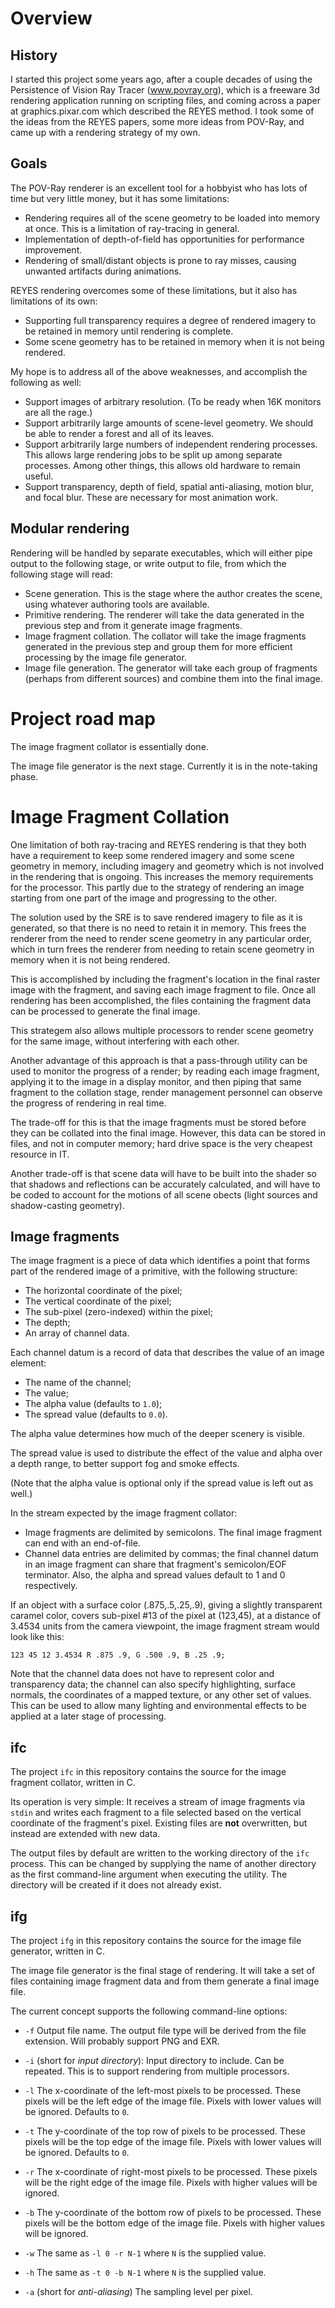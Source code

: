 # Overview

## History

I started this project some years ago, after a couple decades of using the Persistence of Vision Ray Tracer (www.povray.org), which is a freeware 3d rendering application running on scripting files, and coming across a paper at graphics.pixar.com which described the REYES method. I took some of the ideas from the REYES papers, some more ideas from POV-Ray, and came up with a rendering strategy of my own.

## Goals

The POV-Ray renderer is an excellent tool for a hobbyist who has lots of time but very little money, but it has some limitations:

* Rendering requires all of the scene geometry to be loaded into memory at once. This is a limitation of ray-tracing in general.
* Implementation of depth-of-field has opportunities for performance improvement.
* Rendering of small/distant objects is prone to ray misses, causing unwanted artifacts during animations.

REYES rendering overcomes some of these limitations, but it also has limitations of its own:

* Supporting full transparency requires a degree of rendered imagery to be retained in memory until rendering is complete.
* Some scene geometry has to be retained in memory when it is not being rendered.

My hope is to address all of the above weaknesses, and accomplish the following as well:

* Support images of arbitrary resolution. (To be ready when 16K monitors are all the rage.)
* Support arbitrarily large amounts of scene-level geometry. We should be able to render a forest and all of its leaves.
* Support arbitrarily large numbers of independent rendering processes. This allows large rendering jobs to be split up among separate processes. Among other things, this allows old hardware to remain useful.
* Support transparency, depth of field, spatial anti-aliasing, motion blur, and focal blur. These are necessary for most animation work.

## Modular rendering

Rendering will be handled by separate executables, which will either pipe output to the following stage, or write output to file, from which the following stage will read:

* Scene generation. This is the stage where the author creates the scene, using whatever authoring tools are available.
* Primitive rendering. The renderer will take the data generated in the previous step and from it generate image fragments.
* Image fragment collation. The collator will take the image fragments generated in the previous step and group them for more efficient processing by the image file generator.
* Image file generation. The generator will take each group of fragments (perhaps from different sources) and combine them into the final image.

# Project road map

The image fragment collator is essentially done.

The image file generator is the next stage. Currently it is in the note-taking phase.

# Image Fragment Collation

One limitation of both ray-tracing and REYES rendering is that they both have a requirement to keep some rendered imagery and some scene geometry in memory, including imagery and geometry which is not involved in the rendering that is ongoing. This increases the memory requirements for the processor. This partly due to the strategy of rendering an image starting from one part of the image and progressing to the other.

The solution used by the SRE is to save rendered imagery to file as it is generated, so that there is no need to retain it in memory. This frees the renderer from the need to render scene geometry in any particular order, which in turn frees the renderer from needing to retain scene geometry in memory when it is not being rendered.

This is accomplished by including the fragment's location in the final raster image with the fragment, and saving each image fragment to file. Once all rendering has been accomplished, the files containing the fragment data can be processed to generate the final image.

This strategem also allows multiple processors to render scene geometry for the same image, without interfering with each other.

Another advantage of this approach is that a pass-through utility can be used to monitor the progress of a render; by reading each image fragment, applying it to the image in a display monitor, and then piping that same fragment to the collation stage, render management personnel can observe the progress of rendering in real time.

The trade-off for this is that the image fragments must be stored before they can be collated into the final image. However, this data can be stored in files, and not in computer memory; hard drive space is the very cheapest resource in IT.

Another trade-off is that scene data will have to be built into the shader so that shadows and reflections can be accurately calculated, and will have to be coded to account for the motions of all scene obects (light sources and shadow-casting geometry).

## Image fragments

The image fragment is a piece of data which identifies a point that forms part of the rendered image of a primitive, with the following structure:

* The horizontal coordinate of the pixel;
* The vertical coordinate of the pixel;
* The sub-pixel (zero-indexed) within the pixel;
* The depth;
* An array of channel data.

Each channel datum is a record of data that describes the value of an image element:

* The name of the channel;
* The value;
* The alpha value (defaults to `1.0`);
* The spread value (defaults to `0.0`).

The alpha value determines how much of the deeper scenery is visible.

The spread value is used to distribute the effect of the value and alpha over a depth range, to better support fog and smoke effects.

(Note that the alpha value is optional only if the spread value is left out as well.)

In the stream expected by the image fragment collator:

* Image fragments are delimited by semicolons. The final image fragment can end with an end-of-file.
* Channel data entries are delimited by commas; the final channel datum in an image fragment can share that fragment's semicolon/EOF terminator. Also, the alpha and spread values default to 1 and 0 respectively.

If an object with a surface color (.875,.5,.25,.9), giving a slightly transparent caramel color, covers sub-pixel #13 of the pixel at (123,45), at a distance of 3.4534 units from the camera viewpoint, the image fragment stream would look like this:

`123 45 12 3.4534 R .875 .9, G .500 .9, B .25 .9;`

Note that the channel data does not have to represent color and transparency data; the channel can also specify highlighting, surface normals, the coordinates of a mapped texture, or any other set of values. This can be used to allow many lighting and environmental effects to be applied at a later stage of processing.

## ifc

The project `ifc` in this repository contains the source for the image fragment collator, written in C.

Its operation is very simple: It receives a stream of image fragments via `stdin` and writes each fragment to a file selected based on the vertical coordinate of the fragment's pixel. Existing files are **not** overwritten, but instead are extended with new data.

The output files by default are written to the working directory of the `ifc` process. This can be changed by supplying the name of another directory as the first command-line argument when executing the utility. The directory will be created if it does not already exist.

## ifg

The project `ifg` in this repository contains the source for the image file generator, written in C.

The image file generator is the final stage of rendering. It will take a set of files containing image fragment data and from them generate a final image file.

The current concept supports the following command-line options:

* `-f` Output file name. The output file type will be derived from the file extension. Will probably support PNG and EXR.

* `-i` (short for *input directory*): Input directory to include. Can be repeated. This is to support rendering from multiple processors.

* `-l` The x-coordinate of the left-most pixels to be processed. These pixels will be the left edge of the image file. Pixels with lower values will be ignored. Defaults to `0`.

* `-t` The y-coordinate of the top row of pixels to be processed. These pixels will be the top edge of the image file. Pixels with lower values will be ignored. Defaults to `0`.

* `-r` The x-coordinate of right-most pixels to be processed. These pixels will be the right edge of the image file. Pixels with higher values will be ignored.

* `-b` The y-coordinate of the bottom row of pixels to be processed. These pixels will be the bottom edge of the image file. Pixels with higher values will be ignored.

* `-w` The same as `-l 0 -r N-1` where `N` is the supplied value.

* `-h` The same as `-t 0 -b N-1` where `N` is the supplied value.

* `-a` (short for *anti-aliasing*) The sampling level per pixel.
